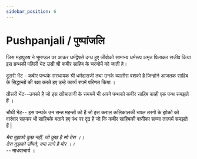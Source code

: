 ```yaml
---
sidebar_position: 6
---
```


# Pushpanjali / पुष्पांजलि

जिस महापुरुष ने भूमण्डल पर आकर धर्मद्वेषसे दग्ध हुए जीवोको सामान्य धर्मरूप अमृत पिलाकर सजीव किया इस ग्रन्थकी पहिली भेट उसी श्री कबीर साहिब के चरणोमें को जाती हे।  

दूसरी भेंट - कबीर पन्थके संस्थायक श्री धर्मदासजी तथा उनके व्यालीस वंशको है जिन्होने आजतक साहिब के सिद्धान्तों की  रक्षा करते हए उन्हे   कार्य्य  रुपमें  परिणत किया ।  

तीसरी भेंट--उनको है जो इस खीचातानी के  समयमें भी अपने पन्थको कबीर साहिब काही एक पन्थ समझते हें  ।  

चौथी भेंट-- इस पन्थके उन सन्त महन्तों को है जो इस कराल कलिकालकी चपल तरगों के  झोकों को वारंवार सहकर भी साहिबके  बताये हए पंथ पर दृढ हें  जो कि कबीर साहिबकी वाणीका सच्चा तात्पर्य   समझते हैं |  

_मेरा मुझको कुछ नहीं, जो कुछ है सो तेरा ।।  
तेरा तुझको  सौंपते, क्या लागे है मोर ।।_  
-- माधवाचार्य ।